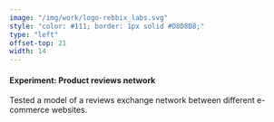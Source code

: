 ```yaml
---
image: "/img/work/logo-rebbix_labs.svg"
style: "color: #111; border: 1px solid #D8D8D8;"
type: "left"
offset-top: 21
width: 14
---
```

#### Experiment: Product reviews network
Tested a model of a reviews exchange network between different e-commerce websites.
